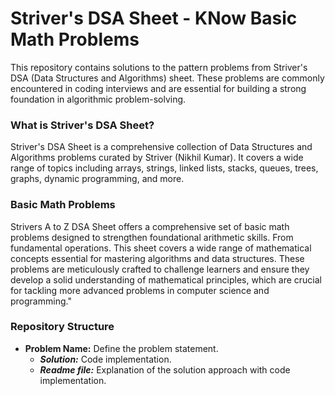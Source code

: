 # Striver's DSA Sheet - KNow Basic Math Problems
This repository contains solutions to the pattern problems from Striver's DSA (Data Structures and Algorithms) sheet. These problems are commonly encountered in coding interviews and are essential for building a strong foundation in algorithmic problem-solving.

### What is Striver's DSA Sheet?
Striver's DSA Sheet is a comprehensive collection of Data Structures and Algorithms problems curated by Striver (Nikhil Kumar). It covers a wide range of topics including arrays, strings, linked lists, stacks, queues, trees, graphs, dynamic programming, and more.

### Basic Math Problems
Strivers A to Z DSA Sheet offers a comprehensive set of basic math problems designed to strengthen foundational arithmetic skills. From fundamental operations. This sheet covers a wide range of mathematical concepts essential for mastering algorithms and data structures. These problems are meticulously crafted to challenge learners and ensure they develop a solid understanding of mathematical principles, which are crucial for tackling more advanced problems in computer science and programming."

### Repository Structure
- **Problem Name:** Define the problem statement.
    - ***Solution:*** Code implementation.
    - ***Readme file:*** Explanation of the solution approach with code implementation.
